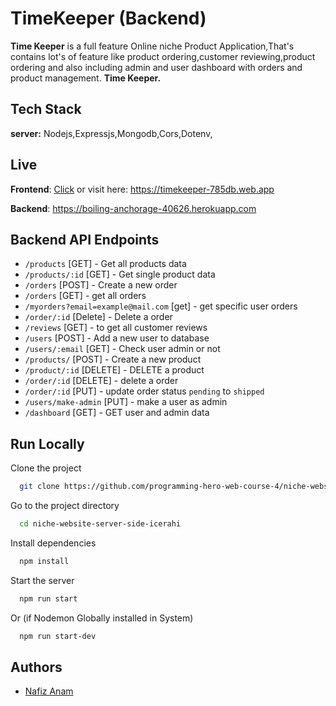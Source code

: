 
# TimeKeeper (Backend)

**Time Keeper** is a full feature Online niche Product Application,That's contains lot's of feature like product ordering,customer reviewing,product ordering and also including admin and user dashboard with orders and product management. **Time Keeper.**


## Tech Stack

**server:** Nodejs,Expressjs,Mongodb,Cors,Dotenv,


  
## Live

**Frontend**: [Click](https://timekeeper-785db.web.app) or visit here: https://timekeeper-785db.web.app

**Backend**: https://boiling-anchorage-40626.herokuapp.com
## Backend API Endpoints

- `/products` [GET] - Get all products data
- `/products/:id` [GET] - Get single product data
- `/orders` [POST] - Create a new order
- `/orders` [GET] - get all orders
- `/myorders?email=example@mail.com` [get] - get specific user orders
- `/order/:id` [Delete] - Delete a order
- `/reviews` [GET] - to get all customer reviews
- `/users` [POST] - Add a new user to database
- `/users/:email` [GET] - Check user admin or not
- `/products/` [POST] - Create a new product
- `/product/:id` [DELETE] - DELETE a product
- `/order/:id` [DELETE] - delete a order
- `/order/:id` [PUT] - update order status `pending` to `shipped`
- `/users/make-admin` [PUT] - make a user as admin
- `/dashboard` [GET] - GET user and admin data

 
## Run Locally

Clone the project

```bash
  git clone https://github.com/programming-hero-web-course-4/niche-website-server-side-icerahi
```

Go to the project directory

```bash
  cd niche-website-server-side-icerahi
```

Install dependencies

```bash
  npm install
```

Start the server

```bash
  npm run start
```
Or (if Nodemon Globally installed in System)
```bash
  npm run start-dev
```

  
## Authors

- [Nafiz Anam](https://www.fiverr.com/anam_nafiz)

  
